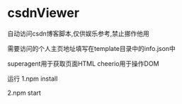 # csdnViewer
自动访问csdn博客脚本,仅供娱乐参考,禁止挪作他用

需要访问的个人主页地址填写在template目录中的info.json中

superagent用于获取页面HTML
cheerio用于操作DOM

运行
1.npm install

2.npm start
